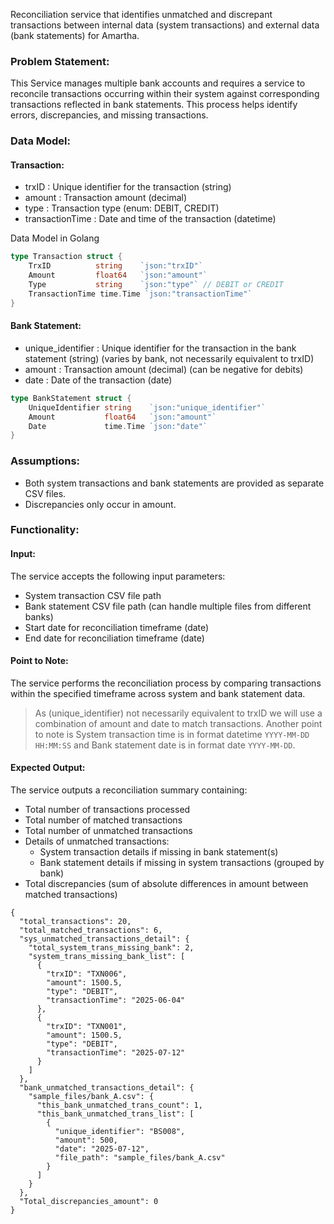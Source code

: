Reconciliation service that identifies unmatched and discrepant transactions between internal data
(system transactions) and external data (bank statements) for Amartha.

### Problem Statement:
This Service manages multiple bank accounts and requires a service to reconcile transactions occurring within their system against corresponding transactions reflected in bank statements. This process helps identify errors, discrepancies, and missing transactions.

### Data Model:

#### Transaction:
- trxID : Unique identifier for the transaction (string)
- amount : Transaction amount (decimal)
- type : Transaction type (enum: DEBIT, CREDIT)
- transactionTime : Date and time of the transaction (datetime)

Data Model in Golang 
```go
type Transaction struct {
    TrxID          string    `json:"trxID"`
    Amount         float64   `json:"amount"`
    Type           string    `json:"type"` // DEBIT or CREDIT
    TransactionTime time.Time `json:"transactionTime"`
}
```

#### Bank Statement:
- unique_identifier : Unique identifier for the transaction in the bank statement (string) (varies by bank, not necessarily equivalent to trxID)
- amount : Transaction amount (decimal) (can be negative for debits)
- date : Date of the transaction (date)


```go
type BankStatement struct {
    UniqueIdentifier string    `json:"unique_identifier"`
    Amount           float64   `json:"amount"`
    Date             time.Time `json:"date"`
}   
```

### Assumptions:
- Both system transactions and bank statements are provided as separate CSV files.
- Discrepancies only occur in amount.


### Functionality:

#### Input:
The service accepts the following input parameters:
- System transaction CSV file path
- Bank statement CSV file path (can handle multiple files from different banks)
- Start date for reconciliation timeframe (date)
- End date for reconciliation timeframe (date)

#### Point to Note:
The service performs the reconciliation process by comparing transactions within the specified timeframe across system and bank statement data.
> As (unique_identifier) not necessarily equivalent to trxID we will use a combination of amount and date to match transactions.
> Another point to note is System transaction time is in format datetime `YYYY-MM-DD HH:MM:SS` and Bank statement date is in format date `YYYY-MM-DD`.

#### Expected Output:
The service outputs a reconciliation summary containing:

- Total number of transactions processed
- Total number of matched transactions
- Total number of unmatched transactions
- Details of unmatched transactions:
  - System transaction details if missing in bank statement(s)
  - Bank statement details if missing in system transactions (grouped by bank)
- Total discrepancies (sum of absolute differences in amount between matched transactions)

```
{
  "total_transactions": 20,
  "total_matched_transactions": 6,
  "sys_unmatched_transactions_detail": {
    "total_system_trans_missing_bank": 2,
    "system_trans_missing_bank_list": [
      {
        "trxID": "TXN006",
        "amount": 1500.5,
        "type": "DEBIT",
        "transactionTime": "2025-06-04"
      },
      {
        "trxID": "TXN001",
        "amount": 1500.5,
        "type": "DEBIT",
        "transactionTime": "2025-07-12"
      }
    ]
  },
  "bank_unmatched_transactions_detail": {
    "sample_files/bank_A.csv": {
      "this_bank_unmatched_trans_count": 1,
      "this_bank_unmatched_trans_list": [
        {
          "unique_identifier": "BS008",
          "amount": 500,
          "date": "2025-07-12",
          "file_path": "sample_files/bank_A.csv"
        }
      ]
    }
  },
  "Total_discrepancies_amount": 0
}
```
